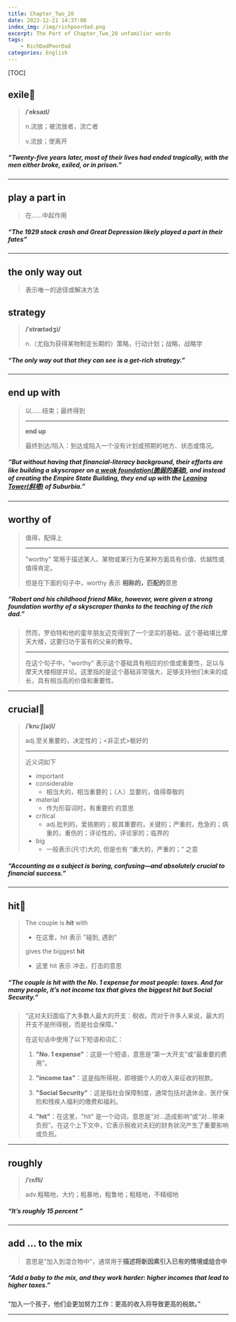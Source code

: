 ```yaml
---
title: Chapter_Two_20
date: 2023-12-21 14:37:00
index_img: /img/richpoordad.png
excerpt: The Part of Chapter_Two_20 unfamiliar words
tags: 
    - RichDadPoorDad
categories: English
---
```


[TOC]

## exile🚩

> **/ˈeksaɪl/**
>
> n.流放；被流放者，流亡者
>
> v.流放；使离开

##### “Twenty-five years later, most of their lives had ended tragically, with the men either broke, **exiled**, or in prison.”

---

## play a part in

>在……中起作用

##### “The 1929 stock crash and Great Depression likely **played a part in** their fates”

---

## the only way out

> 表示唯一的途径或解决方法

## strategy

> **/ˈstrætədʒi/**
>
> n.（尤指为获得某物制定长期的）策略，行动计划；战略，战略学

##### “The only way out that they can see is a get-rich **strategy**.”

---

## end up with

> 以……结束；最终得到
>
> ---
>
> **end up**
>
> 最终到达/陷入：到达或陷入一个没有计划或预期的地方、状态或情况。

##### “But without having that financial-literacy background, their efforts are like building a skyscraper on <u>a weak foundation(脆弱的基础)</u>, and instead of creating the Empire State Building, they **end up with** the <u>Leaning Tower(斜塔)</u> of Suburbia.”

---

## worthy of

> 值得，配得上
>
> ---
>
> "worthy" 常用于描述某人、某物或某行为在某种方面具有价值、优越性或值得肯定。
>
> 但是在下面的句子中，worthy 表示 **相称的，匹配的**意思

##### “Robert and his childhood friend Mike, however, were given a strong foundation **worthy of** a skyscraper thanks to the teaching of the rich dad.”

>然而，罗伯特和他的童年朋友迈克得到了一个坚实的基础，这个基础堪比摩天大楼，这要归功于富有的父亲的教导。
>
>---
>
>在这个句子中，"worthy" 表示这个基础具有相应的价值或重要性，足以与摩天大楼相提并论。这里指的是这个基础非常强大，足够支持他们未来的成长，具有相当高的价值和重要性。

---

## crucial🚩

> **/ˈkruːʃ(ə)l/**
>
> adj.至关重要的，决定性的；<非正式>极好的
>
> ---
>
> 近义词如下
>
> - important
> - considerable
>   - 相当大的，相当重要的；（人）显要的，值得尊敬的
> - material
>   - 作为形容词时，有重要的 的意思
> - critical
>   - adj.批判的，爱挑剔的；极其重要的，关键的；严重的，危急的；病重的，重伤的；评论性的，评论家的；临界的
> - big
>   - 一般表示(尺寸)大的, 但是也有 “重大的，严重的；” 之意

##### “Accounting as a subject is boring, confusing—and absolutely **crucial** to financial success.”

---

## hit🚩

> The couple is **hit** with 
>
> - 在这里，hit 表示 "碰到, 遇到"
>
> gives the biggest **hit**
>
> - 这里 hit 表示 冲击，打击的意思

##### “The couple is **hit** with the No. 1 expense for most people: taxes. And for many people, **it’s no**t income tax that gives the biggest **hit** **but** Social Security.”

> “这对夫妇面临了大多数人最大的开支：税收。而对于许多人来说，最大的开支不是所得税，而是社会保障。”
>
> 在这句话中使用了以下短语和词汇：
>
> 1. **"No. 1 expense"**：这是一个短语，意思是“第一大开支”或“最重要的费用”。
>
> 2. **"income tax"**：这是指所得税，即根据个人的收入来征收的税款。
>
> 3. **"Social Security"**：这是指社会保障制度，通常包括对退休金、医疗保险和残疾人福利的缴费和福利。
>
> 4. **"hit"**：在这里，"hit" 是一个动词，意思是“对...造成影响”或“对...带来负担”。在这个上下文中，它表示税收对夫妇的财务状况产生了重要影响或负担。

---

## roughly

> **/ˈrʌfli/**
>
> adv.粗略地，大约；粗暴地，粗鲁地；粗糙地，不精细地

##### “It’s **roughly** 15 percent ”

---

## add ... to the mix

> 意思是“加入到混合物中”，通常用于**描述将新因素引入已有的情境或组合中**

##### “**Add** a baby **to the mix**, and they work harder: higher incomes that lead to higher taxes.”

“加入一个孩子，他们会更加努力工作：更高的收入将导致更高的税款。”

---

